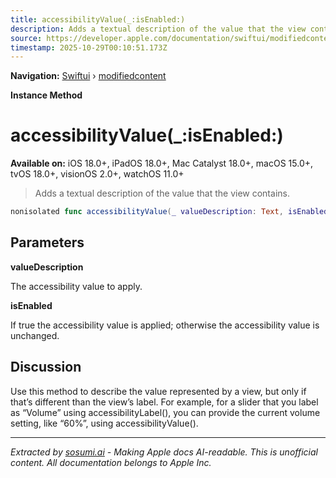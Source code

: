 ```yaml
---
title: accessibilityValue(_:isEnabled:)
description: Adds a textual description of the value that the view contains.
source: https://developer.apple.com/documentation/swiftui/modifiedcontent/accessibilityvalue(_:isenabled:)
timestamp: 2025-10-29T00:10:51.173Z
---
```


**Navigation:** [Swiftui](/documentation/swiftui) › [modifiedcontent](/documentation/swiftui/modifiedcontent)

**Instance Method**

# accessibilityValue(_:isEnabled:)

**Available on:** iOS 18.0+, iPadOS 18.0+, Mac Catalyst 18.0+, macOS 15.0+, tvOS 18.0+, visionOS 2.0+, watchOS 11.0+

> Adds a textual description of the value that the view contains.

```swift
nonisolated func accessibilityValue(_ valueDescription: Text, isEnabled: Bool) -> ModifiedContent<Content, Modifier>
```

## Parameters

**valueDescription**

The accessibility value to apply.



**isEnabled**

If true the accessibility value is applied; otherwise the accessibility value is unchanged.



## Discussion

Use this method to describe the value represented by a view, but only if that’s different than the view’s label. For example, for a slider that you label as “Volume” using accessibilityLabel(), you can provide the current volume setting, like “60%”, using accessibilityValue().

---

*Extracted by [sosumi.ai](https://sosumi.ai) - Making Apple docs AI-readable.*
*This is unofficial content. All documentation belongs to Apple Inc.*
